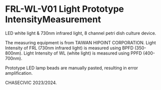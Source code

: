 # FRL-WL-V01 Light Prototype IntensityMeasurement
LED white light & 730nm infrared light, 8 channel petri dish culture device. 

The measuring equipment is from TAIWAN HIPOINT CORPORATION.
Light Intensity of FRL (730nm infrared light) is measured using BPFD (350-800nm).
Light Intensity of WL (white light) is measured using PPFD (400-700nm).

Prototype LED lamp beads are manually pasted, resulting in error amplification.

CHASECIVIC 2023/2024.
